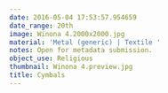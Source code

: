 ```yaml
---
date: 2016-05-04 17:53:57.954659
date_range: 20th
image: Winona 4.2000x2000.jpg
material: 'Metal (generic) | Textile '
notes: Open for metadata submission.
object_use: Religious
thumbnail: Winona 4.preview.jpg
title: Cymbals
---
```


